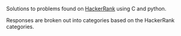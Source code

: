 Solutions to problems found on [HackerRank](https://www.hackerrank.com) using C and python.

Responses are broken out into categories based on the HackerRank categories.
